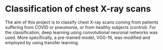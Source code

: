 # Classification of chest X-ray scans

The aim of this project is to classify chest X-ray scans coming from patients suffering from COVID or pneumonia, or from healthy subjects (control). For the classification, deep learning using convolutional neuronal networks was used. More specifically, a pre-trained model, VGG-16, was modified and employed by using transfer learning.
